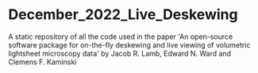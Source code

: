 # December_2022_Live_Deskewing

A static repository of all the code used in the paper 'An open-source software package for on-the-fly deskewing and live viewing of volumetric lightsheet microscopy data' by Jacob R. Lamb, Edward N. Ward and Clemens F. Kaminski
